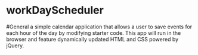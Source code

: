 # workDayScheduler
#General
a simple calendar application that allows a user to save events for each hour of the day by modifying starter code. This app will run in the browser and feature dynamically updated HTML and CSS powered by jQuery.
